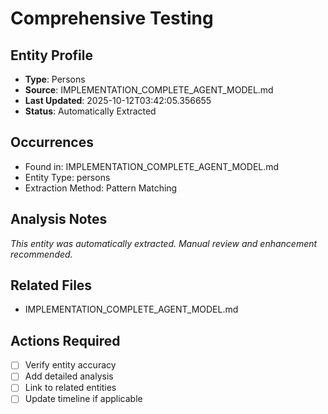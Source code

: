 # Comprehensive Testing

## Entity Profile
- **Type**: Persons
- **Source**: IMPLEMENTATION_COMPLETE_AGENT_MODEL.md
- **Last Updated**: 2025-10-12T03:42:05.356655
- **Status**: Automatically Extracted

## Occurrences
- Found in: IMPLEMENTATION_COMPLETE_AGENT_MODEL.md
- Entity Type: persons
- Extraction Method: Pattern Matching

## Analysis Notes
*This entity was automatically extracted. Manual review and enhancement recommended.*

## Related Files
- IMPLEMENTATION_COMPLETE_AGENT_MODEL.md

## Actions Required
- [ ] Verify entity accuracy
- [ ] Add detailed analysis
- [ ] Link to related entities
- [ ] Update timeline if applicable
